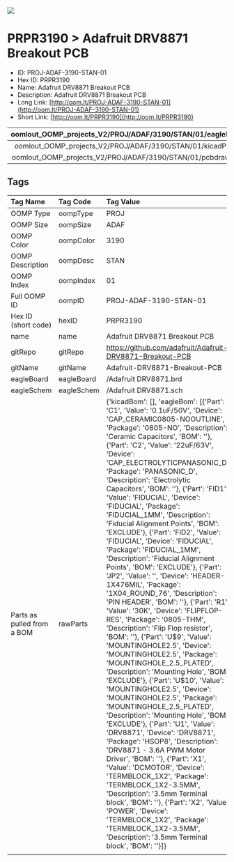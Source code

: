 


  
![][im]
# PRPR3190 > Adafruit DRV8871 Breakout PCB

- ID: PROJ-ADAF-3190-STAN-01
- Hex ID: PRPR3190
- Name: Adafruit DRV8871 Breakout PCB
- Description: Adafruit DRV8871 Breakout PCB
- Long Link: [http://oom.lt/PROJ-ADAF-3190-STAN-01](http://oom.lt/PROJ-ADAF-3190-STAN-01)
- Short Link: [http://oom.lt/PRPR3190](http://oom.lt/PRPR3190)
  

|oomlout_OOMP_projects_V2/PROJ/ADAF/3190/STAN/01/eagleImage.png|oomlout_OOMP_projects_V2/PROJ/ADAF/3190/STAN/01/eagleSchemImage.png|oomlout_OOMP_projects_V2/PROJ/ADAF/3190/STAN/01/kicadPcb3dFront.png|oomlout_OOMP_projects_V2/PROJ/ADAF/3190/STAN/01/kicadPcb3dBack.png|
| :---: | :---: | :---: | :---: |
|oomlout_OOMP_projects_V2/PROJ/ADAF/3190/STAN/01/kicadPcb3d.png|oomlout_OOMP_projects_V2/PROJ/ADAF/3190/STAN/01/bomBack.png|oomlout_OOMP_projects_V2/PROJ/ADAF/3190/STAN/01/bomFront.png|oomlout_OOMP_projects_V2/PROJ/ADAF/3190/STAN/01/pcbdraw.svg|
|oomlout_OOMP_projects_V2/PROJ/ADAF/3190/STAN/01/pcbdrawBack.svg||||

## Tags
  

|Tag Name|Tag Code|Tag Value|
| :--- | :--- | :--- |
|OOMP Type|oompType|PROJ|
|OOMP Size|oompSize|ADAF|
|OOMP Color|oompColor|3190|
|OOMP Description|oompDesc|STAN|
|OOMP Index|oompIndex|01|
|Full OOMP ID|oompID|PROJ-ADAF-3190-STAN-01|
|Hex ID (short code)|hexID|PRPR3190|
|name|name|Adafruit DRV8871 Breakout PCB|
|gitRepo|gitRepo|https://github.com/adafruit/Adafruit-DRV8871-Breakout-PCB|
|gitName|gitName|Adafruit-DRV8871-Breakout-PCB|
|eagleBoard|eagleBoard|/Adafruit DRV8871.brd|
|eagleSchem|eagleSchem|/Adafruit DRV8871.sch|
|Parts as pulled from a BOM|rawParts|{'kicadBom': [], 'eagleBom': [{'Part': 'C1', 'Value': '0.1uF/50V', 'Device': 'CAP_CERAMIC0805-NOOUTLINE', 'Package': '0805-NO', 'Description': 'Ceramic Capacitors', 'BOM': ''}, {'Part': 'C2', 'Value': '22uF/63V', 'Device': 'CAP_ELECTROLYTICPANASONIC_D', 'Package': 'PANASONIC_D', 'Description': 'Electrolytic Capacitors', 'BOM': ''}, {'Part': 'FID1', 'Value': 'FIDUCIAL', 'Device': 'FIDUCIAL', 'Package': 'FIDUCIAL_1MM', 'Description': 'Fiducial Alignment Points', 'BOM': 'EXCLUDE'}, {'Part': 'FID2', 'Value': 'FIDUCIAL', 'Device': 'FIDUCIAL', 'Package': 'FIDUCIAL_1MM', 'Description': 'Fiducial Alignment Points', 'BOM': 'EXCLUDE'}, {'Part': 'JP2', 'Value': '', 'Device': 'HEADER-1X476MIL', 'Package': '1X04_ROUND_76', 'Description': 'PIN HEADER', 'BOM': ''}, {'Part': 'R1', 'Value': '30K', 'Device': 'FLIPFLOP-RES', 'Package': '0805-THM', 'Description': 'Flip Flop resistor', 'BOM': ''}, {'Part': 'U$9', 'Value': 'MOUNTINGHOLE2.5', 'Device': 'MOUNTINGHOLE2.5', 'Package': 'MOUNTINGHOLE_2.5_PLATED', 'Description': 'Mounting Hole', 'BOM': 'EXCLUDE'}, {'Part': 'U$10', 'Value': 'MOUNTINGHOLE2.5', 'Device': 'MOUNTINGHOLE2.5', 'Package': 'MOUNTINGHOLE_2.5_PLATED', 'Description': 'Mounting Hole', 'BOM': 'EXCLUDE'}, {'Part': 'U1', 'Value': 'DRV8871', 'Device': 'DRV8871', 'Package': 'HSOP8', 'Description': 'DRV8871 - 3.6A PWM Motor Driver', 'BOM': ''}, {'Part': 'X1', 'Value': 'DCMOTOR', 'Device': 'TERMBLOCK_1X2', 'Package': 'TERMBLOCK_1X2-3.5MM', 'Description': '3.5mm Terminal block', 'BOM': ''}, {'Part': 'X2', 'Value': 'POWER', 'Device': 'TERMBLOCK_1X2', 'Package': 'TERMBLOCK_1X2-3.5MM', 'Description': '3.5mm Terminal block', 'BOM': ''}]}|
||||



[im]: PROJ/ADAF/3190/STAN/01/kicadPcb3d_450.png
